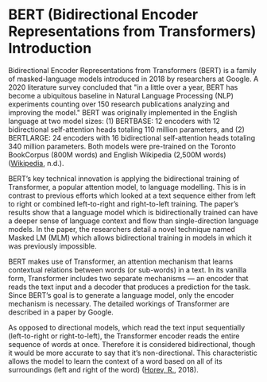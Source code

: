 # BERT (Bidirectional Encoder Representations from Transformers) Introduction

Bidirectional Encoder Representations from Transformers (BERT) is a family of masked-language models introduced in 2018 by researchers at Google. A 2020 literature survey concluded that "in a little over a year, BERT has become a ubiquitous baseline in Natural Language Processing (NLP) experiments counting over 150 research publications analyzing and improving the model." BERT was originally implemented in the English language at two model sizes: (1) BERTBASE: 12 encoders with 12 bidirectional self-attention heads totaling 110 million parameters, and (2) BERTLARGE: 24 encoders with 16 bidirectional self-attention heads totaling 340 million parameters. Both models were pre-trained on the Toronto BookCorpus (800M words) and English Wikipedia (2,500M words) ([Wikipedia](<https://en.wikipedia.org/wiki/BERT_(language_model)>), n.d.).

BERT’s key technical innovation is applying the bidirectional training of Transformer, a popular attention model, to language modelling. This is in contrast to previous efforts which looked at a text sequence either from left to right or combined left-to-right and right-to-left training. The paper’s results show that a language model which is bidirectionally trained can have a deeper sense of language context and flow than single-direction language models. In the paper, the researchers detail a novel technique named Masked LM (MLM) which allows bidirectional training in models in which it was previously impossible.

BERT makes use of Transformer, an attention mechanism that learns contextual relations between words (or sub-words) in a text. In its vanilla form, Transformer includes two separate mechanisms — an encoder that reads the text input and a decoder that produces a prediction for the task. Since BERT’s goal is to generate a language model, only the encoder mechanism is necessary. The detailed workings of Transformer are described in a paper by Google.

As opposed to directional models, which read the text input sequentially (left-to-right or right-to-left), the Transformer encoder reads the entire sequence of words at once. Therefore it is considered bidirectional, though it would be more accurate to say that it’s non-directional. This characteristic allows the model to learn the context of a word based on all of its surroundings (left and right of the word) ([Horev, R.](https://towardsdatascience.com/bert-explained-state-of-the-art-language-model-for-nlp-f8b21a9b6270), 2018).

<!-- Source from wikipedia and TowardsDataScience -->
